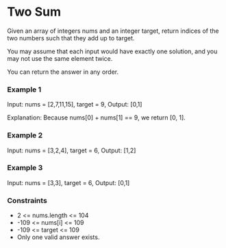 # Two Sum
Given an array of integers nums and an integer target, return indices of the two numbers such that they add up to target.

You may assume that each input would have exactly one solution, and you may not use the same element twice.

You can return the answer in any order.


### Example 1
Input: nums = [2,7,11,15], target = 9, Output: [0,1]
<p>Explanation: Because nums[0] + nums[1] == 9, we return [0, 1].</p>

### Example 2
Input: nums = [3,2,4], target = 6, Output: [1,2]

### Example 3
Input: nums = [3,3], target = 6, Output: [0,1]

### Constraints
<ul>
<li>2 <= nums.length <= 104</li>
<li>-109 <= nums[i] <= 109</li>
<li>-109 <= target <= 109</li>
<li>Only one valid answer exists.</li>
</ul>